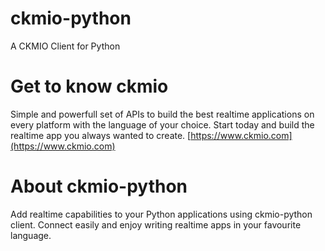 # ckmio-python
A CKMIO Client for Python

# Get to know ckmio
Simple and powerfull set of APIs to build the best realtime applications on every platform with the language of your choice. Start today and build the realtime app you always wanted to create.
[https://www.ckmio.com](https://www.ckmio.com)

# About ckmio-python
Add realtime capabilities to your Python applications using ckmio-python client. Connect easily and enjoy writing realtime apps in your favourite language.
